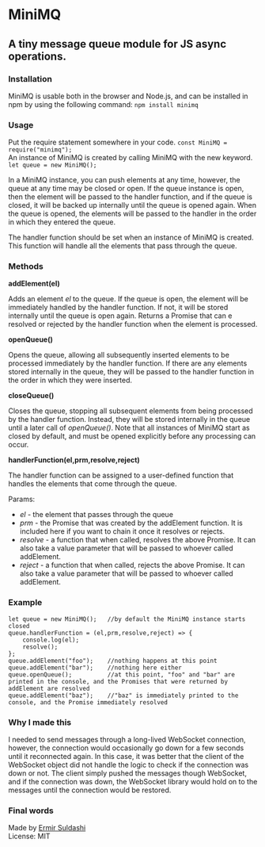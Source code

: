 # MiniMQ

## A tiny message queue module for JS async operations.

### Installation

MiniMQ is usable both in the browser and Node.js, and can be installed in npm by using the following command:
`npm install minimq`

### Usage
Put the require statement somewhere in your code. `const MiniMQ = require("minimq");`  
An instance of MiniMQ is created by calling MiniMQ with the new keyword. `let queue = new MiniMQ();`

In a MiniMQ instance, you can push elements at any time, however, the queue at any time may be closed or open. If the queue instance is open, then the element will be passed to the handler function, and if the queue is closed, it will be backed up internally until the queue is opened again. When the queue is opened, the elements will be passed to the handler in the order in which they entered the queue.

The handler function should be set when an instance of MiniMQ is created. This function will handle all the elements that pass through the queue.

### Methods

**addElement(el)**

Adds an element _el_ to the queue. If the queue is open, the element will be immediately handled by the handler function. If not, it will be stored internally until the queue is open again. Returns a Promise that can e resolved or rejected by the handler function when the element is processed.

**openQueue()**

Opens the queue, allowing all subsequently inserted elements to be processed immediately by the handler function. If there are any elements stored internally in the queue, they will be passed to the handler function in the order in which they were inserted.

**closeQueue()**

Closes the queue, stopping all subsequent elements from being processed by the handler function. Instead, they will be stored internally in the queue until a later call of _openQueue()_. Note that all instances of MiniMQ start as closed by default, and must be opened explicitly before any processing can occur.

**handlerFunction(el,prm,resolve,reject)**

The handler function can be assigned to a user-defined function that handles the elements that come through the queue. 

Params:

* _el_ - the element that passes through the queue
* _prm_ - the Promise that was created by the addElement function. It is included here if you want to chain it once it resolves or rejects.
* _resolve_ - a function that when called, resolves the above Promise. It can also take a value parameter that will be passed to whoever called addElement.
* _reject_ - a function that when called, rejects the above Promise. It can also take a value parameter that will be passed to whoever called addElement.

### Example

```
let queue = new MiniMQ();	//by default the MiniMQ instance starts closed
queue.handlerFunction = (el,prm,resolve,reject) => {
	console.log(el);
	resolve();	
};
queue.addElement("foo");	//nothing happens at this point
queue.addElement("bar");	//nothing here either
queue.openQueue();			//at this point, "foo" and "bar" are printed in the console, and the Promises that were returned by addElement are resolved
queue.addElement("baz");	//"baz" is immediately printed to the console, and the Promise immediately resolved
```

### Why I made this

I needed to send messages through a long-lived WebSocket connection, however, the connection would occasionally go down for a few seconds until it reconnected again. In this case, it was better that the client of the WebSocket object did not handle the logic to check if the connection was down or not. The client simply pushed the messages though WebSocket, and if the connection was down, the WebSocket library would hold on to the messages until the connection would be restored.

### Final words

Made by [Ermir Suldashi](https://suldashi.com)  
License: MIT